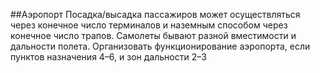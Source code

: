 ##Аэропорт
Посадка/высадка пассажиров может осуществляться через конечное число терминалов и наземным способом через \
конечное число трапов. Самолеты бывают разной вместимости и дальности полета. Организовать функционирование
аэропорта, если пунктов назначения 4–6, и зон дальности 2–3